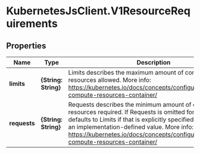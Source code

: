 # KubernetesJsClient.V1ResourceRequirements

## Properties
Name | Type | Description | Notes
------------ | ------------- | ------------- | -------------
**limits** | **{String: String}** | Limits describes the maximum amount of compute resources allowed. More info: https://kubernetes.io/docs/concepts/configuration/manage-compute-resources-container/ | [optional] 
**requests** | **{String: String}** | Requests describes the minimum amount of compute resources required. If Requests is omitted for a container, it defaults to Limits if that is explicitly specified, otherwise to an implementation-defined value. More info: https://kubernetes.io/docs/concepts/configuration/manage-compute-resources-container/ | [optional] 


